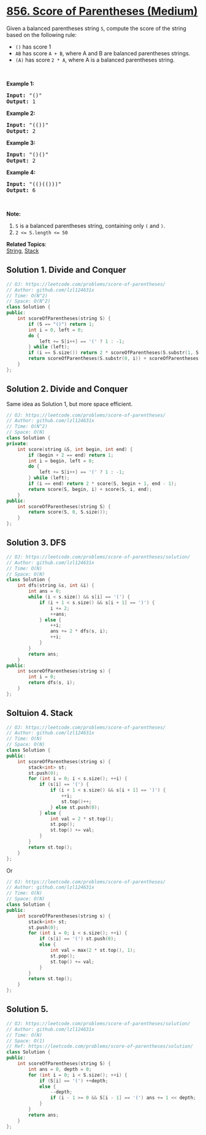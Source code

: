 # [856. Score of Parentheses (Medium)](https://leetcode.com/problems/score-of-parentheses/)

<p>Given a balanced parentheses string <code>S</code>, compute the score of the string based on the following rule:</p>

<ul>
	<li><code>()</code> has score 1</li>
	<li><code>AB</code> has score <code>A + B</code>, where A and B are balanced parentheses strings.</li>
	<li><code>(A)</code> has score <code>2 * A</code>, where A is a balanced parentheses string.</li>
</ul>

<p>&nbsp;</p>

<div>
<p><strong>Example 1:</strong></p>

<pre><strong>Input: </strong><span id="example-input-1-1">"()"</span>
<strong>Output: </strong><span id="example-output-1">1</span>
</pre>

<div>
<p><strong>Example 2:</strong></p>

<pre><strong>Input: </strong><span id="example-input-2-1">"(())"</span>
<strong>Output: </strong><span id="example-output-2">2</span>
</pre>

<div>
<p><strong>Example 3:</strong></p>

<pre><strong>Input: </strong><span id="example-input-3-1">"()()"</span>
<strong>Output: </strong><span id="example-output-3">2</span>
</pre>

<div>
<p><strong>Example 4:</strong></p>

<pre><strong>Input: </strong><span id="example-input-4-1">"(()(()))"</span>
<strong>Output: </strong><span id="example-output-4">6</span>
</pre>

<p>&nbsp;</p>

<p><strong>Note:</strong></p>

<ol>
	<li><code>S</code> is a balanced parentheses string, containing only <code>(</code> and <code>)</code>.</li>
	<li><code>2 &lt;= S.length &lt;= 50</code></li>
</ol>
</div>
</div>
</div>
</div>


**Related Topics**:  
[String](https://leetcode.com/tag/string/), [Stack](https://leetcode.com/tag/stack/)

## Solution 1. Divide and Conquer

```cpp
// OJ: https://leetcode.com/problems/score-of-parentheses/
// Author: github.com/lzl124631x
// Time: O(N^2)
// Space: O(N^2)
class Solution {
public:
    int scoreOfParentheses(string S) {
        if (S == "()") return 1;
        int i = 0, left = 0;
        do {
            left += S[i++] == '(' ? 1 : -1;
        } while (left);
        if (i == S.size()) return 2 * scoreOfParentheses(S.substr(1, S.size() - 2));
        return scoreOfParentheses(S.substr(0, i)) + scoreOfParentheses(S.substr(i));
    }
};
```

## Solution 2. Divide and Conquer

Same idea as Solution 1, but more space efficient.

```cpp
// OJ: https://leetcode.com/problems/score-of-parentheses/
// Author: github.com/lzl124631x
// Time: O(N^2)
// Space: O(N)
class Solution {
private:
    int score(string &S, int begin, int end) {
        if (begin + 2 == end) return 1;
        int i = begin, left = 0;
        do {
            left += S[i++] == '(' ? 1 : -1;
        } while (left);
        if (i == end) return 2 * score(S, begin + 1, end - 1);
        return score(S, begin, i) + score(S, i, end);
    }
public:
    int scoreOfParentheses(string S) {
        return score(S, 0, S.size());
    }
};
```

## Solution 3. DFS

```cpp
// OJ: https://leetcode.com/problems/score-of-parentheses/solution/
// Author: github.com/lzl124631x
// Time: O(N)
// Space: O(N)
class Solution {
    int dfs(string &s, int &i) {
        int ans = 0;
        while (i < s.size() && s[i] == '(') { 
            if (i + 1 < s.size() && s[i + 1] == ')') {
                i += 2;
                ++ans;
            } else {
                ++i;
                ans += 2 * dfs(s, i);
                ++i;
            }
        }
        return ans;
    }
public:
    int scoreOfParentheses(string s) {
        int i = 0;
        return dfs(s, i);
    }
};
```

## Soltuion 4. Stack

```cpp
// OJ: https://leetcode.com/problems/score-of-parentheses/
// Author: github.com/lzl124631x
// Time: O(N)
// Space: O(N)
class Solution {
public:
    int scoreOfParentheses(string s) {
        stack<int> st;
        st.push(0);
        for (int i = 0; i < s.size(); ++i) {
            if (s[i] == '(') {
                if (i + 1 < s.size() && s[i + 1] == ')') {
                    ++i;
                    st.top()++;
                } else st.push(0);
            } else {
                int val = 2 * st.top();
                st.pop();
                st.top() += val;
            }
        }
        return st.top();
    }
};
```

Or

```cpp
// OJ: https://leetcode.com/problems/score-of-parentheses/
// Author: github.com/lzl124631x
// Time: O(N)
// Space: O(N)
class Solution {
public:
    int scoreOfParentheses(string s) {
        stack<int> st;
        st.push(0);
        for (int i = 0; i < s.size(); ++i) {
            if (s[i] == '(') st.push(0);
            else {
                int val = max(2 * st.top(), 1);
                st.pop();
                st.top() += val;
            }
        }
        return st.top();
    }
};
```

## Solution 5.

```cpp
// OJ: https://leetcode.com/problems/score-of-parentheses/solution/
// Author: github.com/lzl124631x
// Time: O(N)
// Space: O(1)
// Ref: https://leetcode.com/problems/score-of-parentheses/solution/
class Solution {
public:
    int scoreOfParentheses(string S) {
        int ans = 0, depth = 0;
        for (int i = 0; i < S.size(); ++i) {
            if (S[i] == '(') ++depth;
            else {
                --depth;
                if (i - 1 >= 0 && S[i - 1] == '(') ans += 1 << depth;
            }
        }
        return ans;
    }
};
```